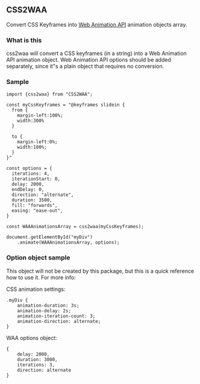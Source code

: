 ## CSS2WAA

Convert CSS Keyframes into [Web Animation API](https://developer.mozilla.org/en-US/docs/Web/API/Web_Animations_API) animation objects array.

### What is this
css2waa will convert a CSS keyframes (in a string) into a Web Animation API animation object. 
Web Animation API options should be added separately, since it"s a plain object that requires no conversion.

### Sample
```
import {css2waa} from "CSS2WAA";

const myCssKeyframes = "@keyframes slidein {
  from {
    margin-left:100%;
    width:300%
  }

  to {
    margin-left:0%;
    width:100%;
  }
}"

const options = {
  iterations: 4,
  iterationStart: 0,
  delay: 2000,
  endDelay: 0,
  direction: "alternate",
  duration: 3500,
  fill: "forwards",
  easing: "ease-out",
}

const WAAAnimationsArray = css2waa(myCssKeyframes);

document.getElementById("myDiv")
    .animate(WAAAnimationsArray, options);
```

### Option object sample

This object will not be created by this package, but this is a quick reference how to use it. 
For more info: 

CSS animation settings:
```
.myDiv {
    animation-duration: 3s;
    animation-delay: 2s;
    animation-iteration-count: 3;
    animation-direction: alternate;
}
```

WAA options object:

```
{
    delay: 2000,
    duration: 3000,
    iterations: 3,
    direction: alternate
}
```
